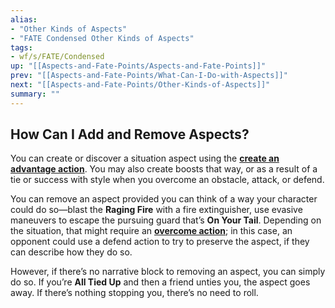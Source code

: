 ```yaml
---
alias:
- "Other Kinds of Aspects"
- "FATE Condensed Other Kinds of Aspects"
tags:
- wf/s/FATE/Condensed
up: "[[Aspects-and-Fate-Points/Aspects-and-Fate-Points]]"
prev: "[[Aspects-and-Fate-Points/What-Can-I-Do-with-Aspects]]"
next: "[[Aspects-and-Fate-Points/Other-Kinds-of-Aspects]]"
summary: ""
---
```

## How Can I Add and Remove Aspects?

You can create or discover a situation aspect using the **[create an advantage action](../../Taking-Action-Rolling-the-Dice/Actions/Create-an-Advantage.md)**. You may also create boosts that way, or as a result of a tie or success with style when you overcome an obstacle, attack, or defend.

You can remove an aspect provided you can think of a way your character could do so—blast the **Raging Fire** with a fire extinguisher, use evasive maneuvers to escape the pursuing guard that’s **On Your Tail**. Depending on the situation, that might require an **[overcome action](../../Taking-Action-Rolling-the-Dice/Actions/Overcome.md)**; in this case, an opponent could use a defend action to try to preserve the aspect, if they can describe how they do so.

However, if there’s no narrative block to removing an aspect, you can simply do so. If you’re **All Tied Up** and then a friend unties you, the aspect goes away. If there’s nothing stopping you, there’s no need to roll.